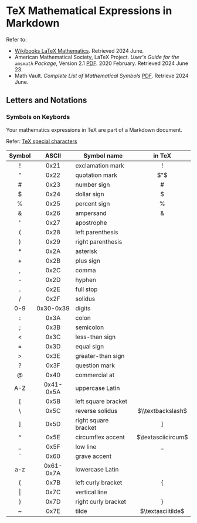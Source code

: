 # TeX Mathematical Expressions in Markdown

Refer to:

- [Wikibooks LaTeX Mathematics](https://en.wikibooks.org/wiki/LaTeX/Mathematics). Retrieved 2024 June.
- American Mathematical Society, LaTeX Project. *User's Guide for the `amsmath` Package*, Version 2.1 [PDF](http://www.ams.org/arc/tex/amsmath/amsldoc.pdf). 2020 February. Retrieved 2024 June 23.
- Math Vault. *Complete List of Mathematical Symbols* [PDF](https://mathvault.ca/wp-content/uploads/Comprehensive-List-of-Mathematical-Symbols.pdf). Retrieve 2024 June.

## Letters and Notations

### Symbols on Keybords

Your mathematics expressions in TeX are part of a Markdown document.

Refer: [TeX special characters](https://www.learnlatex.org/en/more-03#special-characters)

| Symbol | ASCII | Symbol name | in TeX |
|:-:|:-:|---|:-:|
| ! | 0x21 | exclamation mark | $!$ |
| " | 0x22 | quotation mark | $"$ |
| \# | 0x23 | number sign | $\#$ |
| \$ | 0x24 | dollar sign | $\$$ |
| \% | 0x25 | percent sign | $\%$ |
| & | 0x26 | ampersand | $\&$ |
| ' | 0x27 | apostrophe |
| ( | 0x28 | left parenthesis |
| ) | 0x29 | right parenthesis |
| * | 0x2A | asterisk |
| + | 0x2B | plus sign |
| , | 0x2C | comma |
| - | 0x2D | hyphen |
| . | 0x2E | full stop |
| / | 0x2F | solidus |
| 0-9 | 0x30-0x39 | digits |
| : | 0x3A | colon |
| ; | 0x3B | semicolon |
| < | 0x3C | less-than sign |
| = | 0x3D | equal sign |
| > | 0x3E | greater-than sign |
| ? | 0x3F | question mark |
| @ | 0x40 | commercial at |
| A-Z | 0x41-0x5A  | uppercase Latin |
| [ | 0x5B | left square bracket |
| \ | 0x5C | reverse solidus | $\\textbackslash$ |
| ] | 0x5D | right square bracket | $]$ |
| ^ | 0x5E | circumflex accent | $\textasciicircum$ |
| _ | 0x5F | low line | $\_$ |
| ` | 0x60 | grave accent |
| a-z | 0x61-0x7A | lowercase Latin |
| { | 0x7B | left curly bracket | $\{$ |
| \| | 0x7C | vertical line |
| } | 0x7D | right curly bracket | $\}$ |
| ~ | 0x7E | tilde | $\textasciitilde$ |


